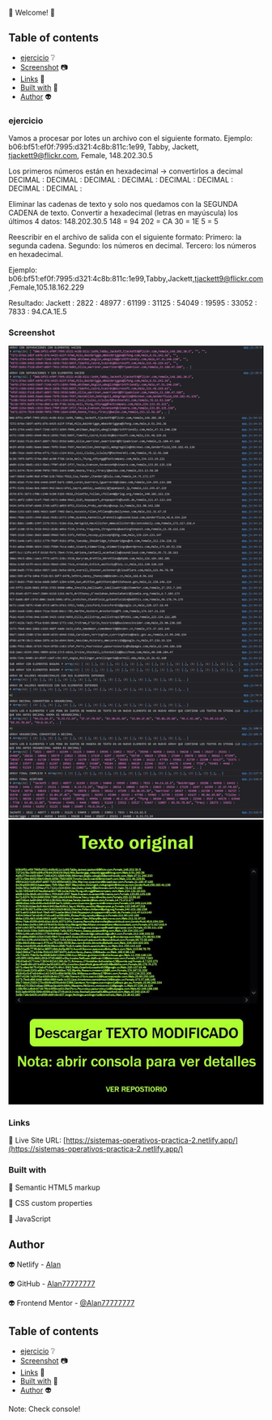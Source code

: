 👋 Welcome! 👋 

## Table of contents

  - [ejercicio](#ejercicio) ❔
  - [Screenshot](#screenshot) 📷
  - [Links](#links) 🔗
  - [Built with](#built-with) 🔨
  - [Author](#author) 👽

### ejercicio

Vamos a procesar por lotes un archivo con el siguiente formato. Ejemplo:
b06:bf51:ef0f:7995:d321:4c8b:811c:1e99, Tabby, Jackett, tjackett9@flickr.com, Female, 148.202.30.5 

Los primeros números están en hexadecimal -> convertirlos a decimal
DECIMAL : DECIMAL : DECIMAL : DECIMAL : DECIMAL : DECIMAL : DECIMAL : DECIMAL :

Eliminar las cadenas de texto y solo nos quedamos con la SEGUNDA CADENA de texto.
Convertir a hexadecimal (letras en mayúscula) los últimos 4 datos: 148.202.30.5 
148 = 94
202 = CA
30 = 1E
5 = 5

Reescribir en el archivo de salida con el siguiente formato:
Primero: la segunda cadena. 
Segundo: los números en decimal.
Tercero: los números en hexadecimal.

Ejemplo:
b06:bf51:ef0f:7995:d321:4c8b:811c:1e99,Tabby,Jackett,tjackett9@flickr.com,Female,105.18.162.229

Resultado:
Jackett : 2822 : 48977 : 61199 : 31125 : 54049 : 19595 : 33052 : 7833 : 94.CA.1E.5 

### Screenshot

![](./CAPTURAS/consola.JPG)
![](./CAPTURAS/html.JPG)

### Links 

🔗 Live Site URL: [https://sistemas-operativos-practica-2.netlify.app/](https://sistemas-operativos-practica-2.netlify.app/)

### Built with 

🔨 Semantic HTML5 markup

🔨 CSS custom properties

🔨 JavaScript

## Author 

👽 Netlify - [Alan](https://app.netlify.com/teams/alan77777777/overview)

👽 GitHub - [Alan77777777](https://github.com/Alan77777777)

👽 Frontend Mentor - [@Alan77777777](https://www.frontendmentor.io/profile/Alan77777777)

## Table of contents

  - [ejercicio](#ejercicio) ❔
  - [Screenshot](#screenshot) 📷
  - [Links](#links) 🔗
  - [Built with](#built-with) 🔨
  - [Author](#author) 👽

Note: Check console!